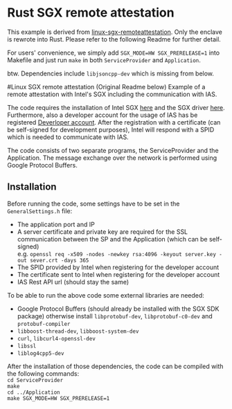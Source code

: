 # Rust SGX remote attestation
This example is derived from [linux-sgx-remoteattestation](https://github.com/svartkanin/linux-sgx-remoteattestation). Only the enclave is rewrote into Rust.
Please refer to the following Readme for further detail.

For users' convenience, we simply add `SGX_MODE=HW SGX_PRERELEASE=1` into Makefile and just run `make` in both `ServiceProvider` and `Application`.

btw. Dependencies include `libjsoncpp-dev` which is missing from below.

#Linux SGX remote attestation (Original Readme below)
Example of a remote attestation with Intel's SGX including the communication with IAS.

The code requires the installation of Intel SGX [here](https://github.com/01org/linux-sgx) and
the SGX driver [here](https://github.com/01org/linux-sgx-driver). Furthermore, also a developer account
for the usage of IAS has be registered [Deverloper account](https://software.intel.com/en-us/sgx).
After the registration with a certificate (can be self-signed for development purposes), Intel will
respond with a SPID which is needed to communicate with IAS.

The code consists of two separate programs, the ServiceProvider and the Application.
The message exchange over the network is performed using Google Protocol Buffers.

## Installation

Before running the code, some settings have to be set in the ```GeneralSettings.h``` file:
* The application port and IP
* A server certificate and private key are required for the SSL communication between the SP and the Application (which can be self-signed)<br />
e.g. ```openssl req -x509 -nodes -newkey rsa:4096 -keyout server.key -out sever.crt -days 365```
* The SPID provided by Intel when registering for the developer account
* The certificate sent to Intel when registering for the developer account
* IAS Rest API url (should stay the same)

To be able to run the above code some external libraries are needed:

* Google Protocol Buffers (should already be installed with the SGX SDK package) otherwise install ```libprotobuf-dev```, ```libprotobuf-c0-dev``` and ```protobuf-compiler```
* ```libboost-thread-dev```, ```libboost-system-dev```
* ```curl```, ```libcurl4-openssl-dev```
* ```libssl```
* ```liblog4cpp5-dev```


After the installation of those dependencies, the code can be compiled with the following commands:<br/>
```cd ServiceProvider```<br />
```make```<br />
```cd ../Application```<br />
```make SGX_MODE=HW SGX_PRERELEASE=1```
